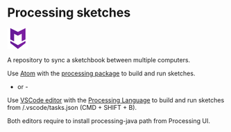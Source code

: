 # Processing sketches

![animated_topography](https://github.com/adam-p/markdown-here/raw/master/src/common/images/icon48.png "Logo Title Text 1")





A repository to sync a sketchbook between multiple computers.

Use [Atom](https://atom.io/) with the [processing package](https://github.com/bleikamp/processing) to build and run sketches.

- or -

Use [VSCode editor](https://code.visualstudio.com/) with the [Processing Language](https://marketplace.visualstudio.com/items?itemName=Tobiah.language-pde) to build and run sketches from /.vscode/tasks.json (CMD + SHIFT + B).


Both editors require to install processing-java path from Processing UI.